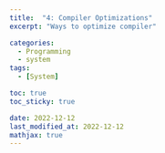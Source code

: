 ```yaml
---
title:  "4: Compiler Optimizations"
excerpt: "Ways to optimize compiler"

categories:
  - Programming
  - system
tags:
  - [System]

toc: true
toc_sticky: true

date: 2022-12-12
last_modified_at: 2022-12-12
mathjax: true
---
```

